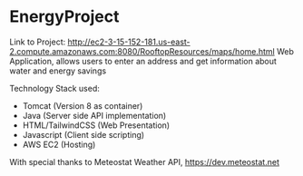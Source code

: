 # EnergyProject
Link to Project: http://ec2-3-15-152-181.us-east-2.compute.amazonaws.com:8080/RooftopResources/maps/home.html
Web Application, allows users to enter an address and get information about water and energy savings

Technology Stack used:
* Tomcat (Version 8 as container)
* Java (Server side API implementation)
* HTML/TailwindCSS (Web Presentation)
* Javascript (Client side scripting)
* AWS EC2 (Hosting)

With special thanks to Meteostat Weather API, https://dev.meteostat.net
